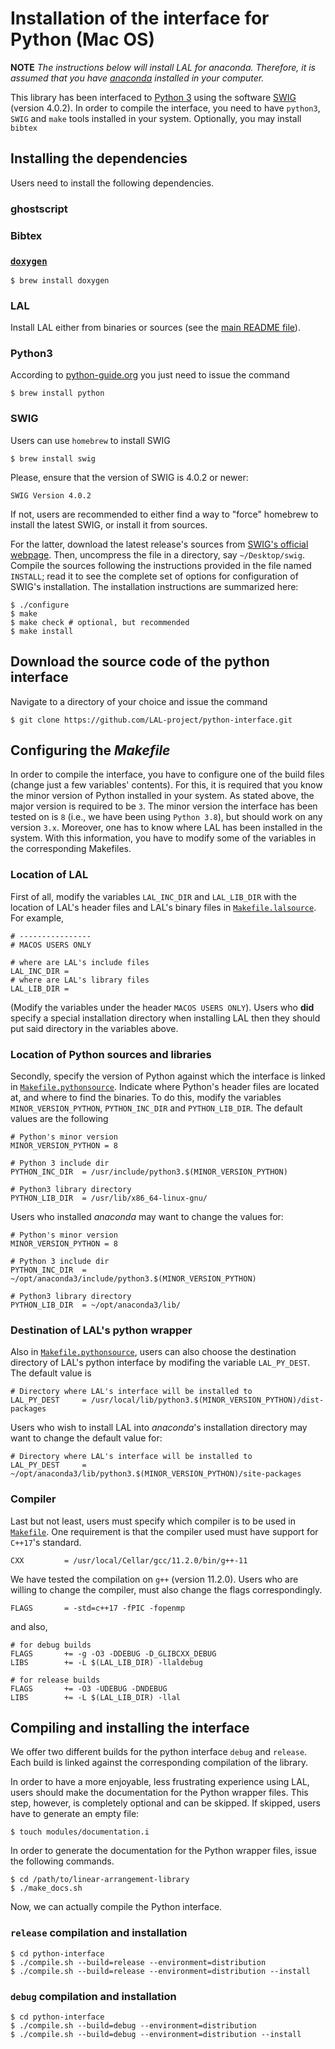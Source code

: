 # Installation of the interface for Python (Mac OS)

**NOTE** *The instructions below will install LAL for anaconda. Therefore, it is assumed that you have [anaconda](https://www.anaconda.com/) installed in your computer.*

This library has been interfaced to [Python 3](https://www.python.org/) using the software [SWIG](http://www.swig.org/) (version 4.0.2). In order to compile the interface, you need to have `python3`, `SWIG` and `make` tools installed in your system. Optionally, you may install `bibtex` 

## Installing the dependencies

Users need to install the following dependencies.

### ghostscript

### Bibtex

### [`doxygen`](https://www.doxygen.nl/index.html)

	$ brew install doxygen

### LAL

Install LAL either from binaries or sources (see the [main README file](https://github.com/LAL-project/linear-arrangement-library/blob/master/README.md)).

### Python3 

According to [python-guide.org](https://docs.python-guide.org/starting/install3/osx/) you just need to issue the command

	$ brew install python

### SWIG

Users can use `homebrew` to install SWIG

	$ brew install swig
	
Please, ensure that the version of SWIG is 4.0.2 or newer:

	SWIG Version 4.0.2
	
If not, users are recommended to either find a way to "force" homebrew to install the latest SWIG, or install it from sources.

For the latter, download the latest release's sources from [SWIG's official webpage](http://www.swig.org/). Then, uncompress the file in a directory, say `~/Desktop/swig`. Compile the sources following the instructions provided in the file named `INSTALL`; read it to see the complete set of options for configuration of SWIG's installation. The installation instructions are summarized here:

	$ ./configure
	$ make
	$ make check # optional, but recommended
	$ make install

## Download the source code of the python interface

Navigate to a directory of your choice and issue the command

	$ git clone https://github.com/LAL-project/python-interface.git

## Configuring the _Makefile_

In order to compile the interface, you have to configure one of the build files (change just a few variables' contents). For this, it is required that you know the minor version of Python installed in your system. As stated above, the major version is required to be `3`. The minor version the interface has been tested on is `8` (i.e., we have been using `Python 3.8`), but should work on any version `3.x`. Moreover, one has to know where LAL has been installed in the system. With this information, you have to modify some of the variables in the corresponding Makefiles.

### Location of LAL

First of all, modify the variables `LAL_INC_DIR` and `LAL_LIB_DIR` with the location of LAL's header files and LAL's binary files in [`Makefile.lalsource`](https://github.com/LAL-project/python-interface/blob/main/Makefile.lalsource). For example,

	# ----------------
	# MACOS USERS ONLY
	
	# where are LAL's include files
	LAL_INC_DIR = 
	# where are LAL's library files
	LAL_LIB_DIR = 

(Modify the variables under the header `MACOS USERS ONLY`). Users who **did** specify a special installation directory when installing LAL then they should put said directory in the variables above.

### Location of Python sources and libraries

Secondly, specify the version of Python against which the interface is linked in [`Makefile.pythonsource`](https://github.com/LAL-project/python-interface/blob/main/Makefile.pythonsource). Indicate where Python's header files are located at, and where to find the binaries. To do this, modify the variables `MINOR_VERSION_PYTHON`, `PYTHON_INC_DIR` and `PYTHON_LIB_DIR`. The default values are the following

	# Python's minor version
	MINOR_VERSION_PYTHON = 8
	
	# Python 3 include dir
	PYTHON_INC_DIR	= /usr/include/python3.$(MINOR_VERSION_PYTHON)
	
	# Python3 library directory
	PYTHON_LIB_DIR	= /usr/lib/x86_64-linux-gnu/

Users who installed *anaconda* may want to change the values for:

    # Python's minor version
	MINOR_VERSION_PYTHON = 8
	
	# Python 3 include dir
	PYTHON_INC_DIR	= ~/opt/anaconda3/include/python3.$(MINOR_VERSION_PYTHON)
	
	# Python3 library directory
	PYTHON_LIB_DIR	= ~/opt/anaconda3/lib/

### Destination of LAL's python wrapper

Also in [`Makefile.pythonsource`](https://github.com/LAL-project/python-interface/blob/main/Makefile.pythonsource), users can also choose the destination directory of LAL's python interface by modifing the variable `LAL_PY_DEST`. The default value is

	# Directory where LAL's interface will be installed to
	LAL_PY_DEST		= /usr/local/lib/python3.$(MINOR_VERSION_PYTHON)/dist-packages

Users who wish to install LAL into *anaconda*'s installation directory may want to change the default value for:

	# Directory where LAL's interface will be installed to
	LAL_PY_DEST		= ~/opt/anaconda3/lib/python3.$(MINOR_VERSION_PYTHON)/site-packages

### Compiler

Last but not least, users must specify which compiler is to be used in [`Makefile`](https://github.com/LAL-project/python-interface/blob/main/Makefile). One requirement is that the compiler used must have support for `C++17`'s standard.

	CXX			= /usr/local/Cellar/gcc/11.2.0/bin/g++-11
	
We have tested the compilation on `g++` (version 11.2.0). Users who are willing to change the compiler, must also change the flags correspondingly.

	FLAGS		= -std=c++17 -fPIC -fopenmp

and also,

	# for debug builds
	FLAGS		+= -g -O3 -DDEBUG -D_GLIBCXX_DEBUG
	LIBS		+= -L $(LAL_LIB_DIR) -llaldebug

	# for release builds
	FLAGS		+= -O3 -UDEBUG -DNDEBUG
	LIBS		+= -L $(LAL_LIB_DIR) -llal

## Compiling and installing the interface

We offer two different builds for the python interface `debug` and `release`. Each build is linked against the corresponding compilation of the library.

In order to have a more enjoyable, less frustrating experience using LAL, users should make the documentation for the Python wrapper files. This step, however, is completely optional and can be skipped. If skipped, users have to generate an empty file:

	$ touch modules/documentation.i

In order to generate the documentation for the Python wrapper files, issue the following commands.

	$ cd /path/to/linear-arrangement-library
	$ ./make_docs.sh

Now, we can actually compile the Python interface.

### `release` compilation and installation

	$ cd python-interface
	$ ./compile.sh --build=release --environment=distribution
	$ ./compile.sh --build=release --environment=distribution --install

### `debug` compilation and installation

	$ cd python-interface
	$ ./compile.sh --build=debug --environment=distribution
	$ ./compile.sh --build=debug --environment=distribution --install
